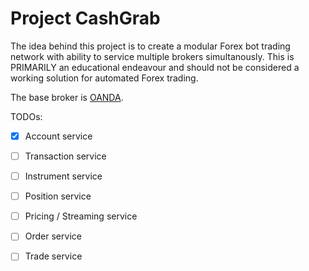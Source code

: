 # Project CashGrab

The idea behind this project is to create a modular Forex bot trading network with ability to service multiple brokers simultanously. 
This is PRIMARILY an educational endeavour and should not be considered a working solution for automated Forex trading.

The base broker is [OANDA](http://developer.oanda.com/rest-live-v20/introduction/).

TODOs:
- [x] Account service
- [ ] Transaction service
- [ ] Instrument service
- [ ] Position service
- [ ] Pricing / Streaming service
- [ ] Order service
- [ ] Trade service

